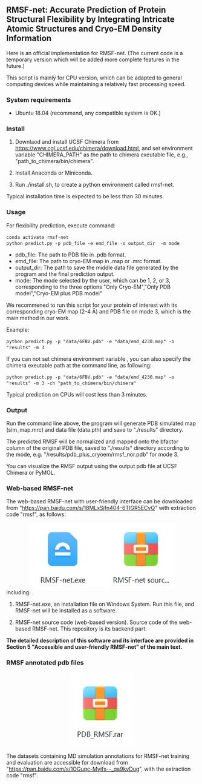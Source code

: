 ## RMSF-net: Accurate Prediction of Protein Structural Flexibility by Integrating Intricate Atomic Structures and Cryo-EM Density Information

Here is an official implementation for RMSF-net. (The current code is a temporary version which will be added more complete features in the future.)

This script is mainly for CPU version, which can be adapted to general computing devices while maintaining a relatively fast processing speed.

### System requirements
- Ubuntu 18.04 (recommend, any compatible system is OK.)
<!-- - CUDA Toolkit version: 11.3 (if use GPUs, any compatibility version is ok) -->


<!-- simply editing will be suitable for GPU support. -->

### Install

1. Downlaod and install UCSF Chimera from  https://www.cgl.ucsf.edu/chimera/download.html, and set environment variable "CHIMERA_PATH" as the path to chimera exeutable file, e.g., "path_to_chimera/bin/chimera".

2. Install Anaconda or Miniconda.

3. Run ./install.sh, to create a python environment called rmsf-net. 

Typical installation time is expected to be less than 30 minutes.


### Usage
For flexibility prediction, execute command:
```
conda activate rmsf-net
python predict.py -p pdb_file -e emd_file -o output_dir  -m mode 

```

- pdb_file: The path to PDB file in .pdb format.
- emd_file: The path to cryo-EM map in .map or .mrc format.
- output_dir: The path to save the middle data file generated by the program and the final prediction output.
- mode: The mode selected by the user, which can be 1, 2, or 3, corresponding to the three options "Only Cryo-EM","Only PDB model","Cryo-EM plus PDB model"


We recommened to run this script for your protein of interest with its corresponding cryo-EM map (2-4 Å) and PDB file on mode 3, which is the main method in our work.

Example:
```
python predict.py -p "data/6FBV.pdb" -e "data/emd_4230.map" -o "results" -m 3 
```

If you can not set chimera environment variable , you can also specify the chimera exeutable path at the command line, as following: 

```
python predict.py -p "data/6FBV.pdb" -e "data/emd_4230.map" -o "results" -m 3 -ch "path_to_chimera/bin/chimera"
```

Typical prediction on CPUs will cost less than 3 minutes.


### Output
Run the command line above, the program will generate PDB simulated map (sim_map.mrc) and data file (data.pth) and save to "./results" directory. 

The predicted RMSF will be normalized and mapped onto the bfactor column of the original PDB file, saved to  "./results" directory according to the mode, e.g. "/results/pdb_plus_cryoem/rmsf_nor.pdb" for mode 3.

You can visualize the RMSF output using the output pdb file at UCSF Chimera or PyMOL.


### Web-based RMSF-net 

The web-based RMSF-net with user-friendly interface can be downloaded from  "https://pan.baidu.com/s/18MLxSjfn404-6TIGR5ECvQ" with extraction code "rmsf", as follows:
<div style="text-align:center">
  <img src="images/image.png" alt="Alt text" />
</div>
including:

1. RMSF-net.exe, an installation file on Windows System. Run this file, and RMSF-net will be installed as a software.

2. RMSF-net source code (web-based version). Source code of the web-based RMSF-net. This repository is its backend part. 

**The detailed description of this software and its interface are provided in Section 5 "Accessible and user-friendly RMSF-net" of the main text.**

### RMSF annotated pdb files

<div style="text-align:center">
  <img src="images/image_data.png" alt="Alt text" />
</div>

The datasets containing MD simulation annotations for RMSF-net training and evaluation are accessible for download
from "https://pan.baidu.com/s/1OGuqc-Myifx--_qa9kvDug", with the extraction code "rmsf".








